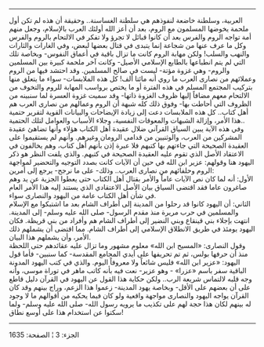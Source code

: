 ------------------------------------------------------------------------

العربية، وسلطنة خاضعة لنفوذهم هي سلطنة الغساسنة.. وحقيقة أن هذه لم تكن
أول ملحمة يخوضها المسلمون مع الروم، بعد أن أعز الله أولئك العرب
بالإسلام، وجعل منهم أمة تواجه الروم والفرس بعد أن كانوا قبائل لا تجرؤ
ولا تفكر في الالتحام بالروم والفرس وكل ما عرف عنها من شجاعة إنما يتبدى
في قتال بعضها لبعض، وفي الغارات والثارات والنهب والسلب! ولكن مهابة الروم
كانت ما تزال باقية في أعماق النفوس- وبخاصة تلك التي لم يتم انطباعها
بالطابع الإسلامي الأصيل- وكانت آخر ملحمة كبيرة بين المسلمين والروم- وهي
غزوة مؤتة- ليست في صالح المسلمين. وقد احتشد فيها من الروم وعملائهم من
نصارى العرب ما روي أنه مائتا ألف! كل هذه الملابسات- سواء ما يتعلق منها
بتركيب المجتمع المسلم في هذه الفترة أو ما يختص برواسب المهابة للروم
والتخوف من الالتحام معهم مضافاً إليها ظروف الغزوة ذاتها- وقد سميت غزوة
العسرة لما سنبينه من الظروف التي أحاطت بها- وفوق ذلك كله شبهة أن الروم
وعمالهم من نصارى العرب هم أهل كتاب.. كل هذه الملابسات دعت إلى زيادة
الإيضاحات والبيانات القوية لتقرير حتمية هذا الأمر، وإزالة الشبهات
والمعوقات النفسية، وجلاء الأسباب والعوامل لتلك الحتمية..  
وفي هذه الآية يبين السياق القرآني ضلال عقيدة أهل الكتاب هؤلاء وأنها
تضاهئ عقيدة المشركين من العرب، والوثنيين من قدامى الرومان وغيرهم. وأنهم
لم يستقيموا على العقيدة الصحيحة التي جاءتهم بها كتبهم فلا عبرة إذن بأنهم
أهل كتاب، وهم يخالفون في الاعتقاد الأصل الذي تقوم عليه العقيدة الصحيحة
في كتبهم. والذي يلفت النظر هو ذكر اليهود هنا وقولهم: عزير ابن الله في
حين أن الآيات كانت بصدد التوجيه والتحضير لمواجهة الروم وحلفائهم من نصارى
العرب.. وذلك- على ما نرجح- يرجع إلى أمرين:  
الأول: أنه لما كان نص الآيات عاماً والأمر بقتال أهل الكتاب حتى يعطوا
الجزية عن يد وهم صاغرون عاما فقد اقتضى السياق بيان الأصل الاعتقادي الذي
يستند إليه هذا الأمر العام في شأن أهل الكتاب عامة من اليهود والنصارى
سواء.  
الثاني: أن اليهود كانوا قد رحلوا من المدينة إلى أطراف الشام بعد ما
اشتبكوا مع الإسلام والمسلمين في حرب مريرة منذ مقدم الرسول- صلى الله عليه
وسلم- إلى المدينة. انتهت بإجلاء بني قينقاع وبني النضير إلى أطراف الشام
هم وأفراد من بني قريظة. فكان اليهود يومئذ في طريق الانطلاق الإسلامي إلى
أطراف الشام. مما اقتضى أن يشملهم ذلك الأمر، وأن يشملهم هذا البيان.  
وقول النصارى: «المسيح ابن الله» معلوم مشهور وما تزال عليه عقائدهم حتى
اللحظة منذ أن حرفها بولس، ثم تم تحريفها على أيدي المجامع المقدسة- كما
سنبين- فأما قول اليهود: «عزير ابن الله» فليس شائعاً ولا معروفاً اليوم.
والذي في كتب اليهود المدونة الباقية سفر باسم «عزرا» - وهو عزير- نعت فيه
بأنه كاتب ماهر في توراة موسى، وأنه وجه قلبه لالتماس شريعة الرب.. ولكن
حكاية هذا القول عن اليهود في القرآن دليل قاطع على أن بعضهم على الأقل-
وبخاصة يهود المدينة- زعموا هذا الزعم، وراج بينهم وقد كان القرآن يواجه
اليهود والنصارى مواجهة واقعية ولو كان فيما يحكيه من أقوالهم ما لا وجود
له بينهم لكان هذا حجة لهم على تكذيب ما يرويه رسول الله- صلى الله عليه
وسلم- ولما سكتوا عن استخدام هذا على أوسع نطاق!

------------------------------------------------------------------------

الجزء: 3 ¦ الصفحة: 1635

